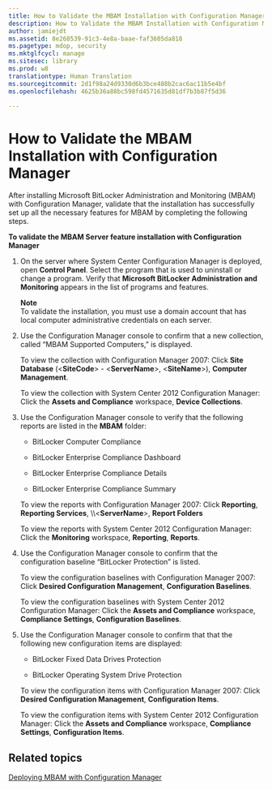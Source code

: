 ```yaml
---
title: How to Validate the MBAM Installation with Configuration Manager
description: How to Validate the MBAM Installation with Configuration Manager
author: jamiejdt
ms.assetid: 8e268539-91c3-4e8a-baae-faf3605da818
ms.pagetype: mdop, security
ms.mktglfcycl: manage
ms.sitesec: library
ms.prod: w8
translationtype: Human Translation
ms.sourcegitcommit: 2d1f98a24d9330d6b3bce488b2cac6ac11b5e4bf
ms.openlocfilehash: 4625b36a88bc598fd4571635d81df7b3b87f5d36

---
```



# How to Validate the MBAM Installation with Configuration Manager


After installing Microsoft BitLocker Administration and Monitoring (MBAM) with Configuration Manager, validate that the installation has successfully set up all the necessary features for MBAM by completing the following steps.

**To validate the MBAM Server feature installation with Configuration Manager**

1.  On the server where System Center Configuration Manager is deployed, open **Control Panel**. Select the program that is used to uninstall or change a program. Verify that **Microsoft BitLocker Administration and Monitoring** appears in the list of programs and features.

    **Note**  
    To validate the installation, you must use a domain account that has local computer administrative credentials on each server.

     

2.  Use the Configuration Manager console to confirm that a new collection, called “MBAM Supported Computers,” is displayed.

    To view the collection with Configuration Manager 2007: Click **Site Database** (&lt;**SiteCode**&gt; - &lt;**ServerName**&gt;, &lt;**SiteName**&gt;), **Computer Management**.

    To view the collection with System Center 2012 Configuration Manager: Click the **Assets and Compliance** workspace, **Device Collections**.

3.  Use the Configuration Manager console to verify that the following reports are listed in the **MBAM** folder:

    -   BitLocker Computer Compliance

    -   BitLocker Enterprise Compliance Dashboard

    -   BitLocker Enterprise Compliance Details

    -   BitLocker Enterprise Compliance Summary

    To view the reports with Configuration Manager 2007: Click **Reporting**, **Reporting Services**, \\\\&lt;**ServerName**&gt;, **Report Folders**

    To view the reports with System Center 2012 Configuration Manager: Click the **Monitoring** workspace, **Reporting**, **Reports**.

4.  Use the Configuration Manager console to confirm that the configuration baseline “BitLocker Protection” is listed.

    To view the configuration baselines with Configuration Manager 2007: Click **Desired Configuration Management**, **Configuration Baselines**.

    To view the configuration baselines with System Center 2012 Configuration Manager: Click the **Assets and Compliance** workspace, **Compliance Settings**, **Configuration Baselines**.

5.  Use the Configuration Manager console to confirm that that the following new configuration items are displayed:

    -   BitLocker Fixed Data Drives Protection

    -   BitLocker Operating System Drive Protection

    To view the configuration items with Configuration Manager 2007: Click **Desired Configuration Management**, **Configuration Items**.

    To view the configuration items with System Center 2012 Configuration Manager: Click the **Assets and Compliance** workspace, **Compliance Settings**, **Configuration Items**.

## Related topics


[Deploying MBAM with Configuration Manager](deploying-mbam-with-configuration-manager-mbam2.md)

 

 








<!--HONumber=Jun16_HO4-->


